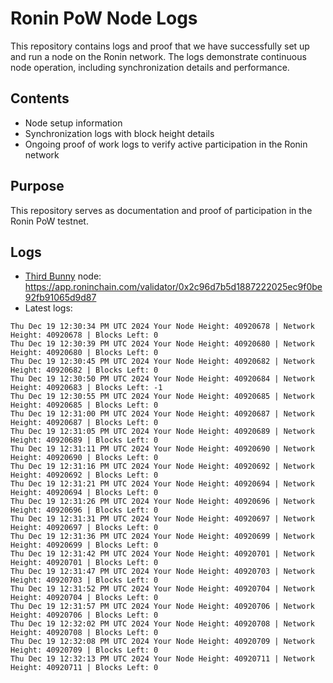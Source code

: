 # Ronin PoW Node Logs

This repository contains logs and proof that we have successfully set up and run a node on the Ronin network. The logs demonstrate continuous node operation, including synchronization details and performance.

## Contents

- Node setup information
- Synchronization logs with block height details
- Ongoing proof of work logs to verify active participation in the Ronin network

## Purpose

This repository serves as documentation and proof of participation in the Ronin PoW testnet.

## Logs

- [Third Bunny](https://thirdbunny.xyz/) node: https://app.roninchain.com/validator/0x2c96d7b5d1887222025ec9f0be92fb91065d9d87
- Latest logs:
```
Thu Dec 19 12:30:34 PM UTC 2024 Your Node Height: 40920678 | Network Height: 40920678 | Blocks Left: 0
Thu Dec 19 12:30:39 PM UTC 2024 Your Node Height: 40920680 | Network Height: 40920680 | Blocks Left: 0
Thu Dec 19 12:30:45 PM UTC 2024 Your Node Height: 40920682 | Network Height: 40920682 | Blocks Left: 0
Thu Dec 19 12:30:50 PM UTC 2024 Your Node Height: 40920684 | Network Height: 40920683 | Blocks Left: -1
Thu Dec 19 12:30:55 PM UTC 2024 Your Node Height: 40920685 | Network Height: 40920685 | Blocks Left: 0
Thu Dec 19 12:31:00 PM UTC 2024 Your Node Height: 40920687 | Network Height: 40920687 | Blocks Left: 0
Thu Dec 19 12:31:05 PM UTC 2024 Your Node Height: 40920689 | Network Height: 40920689 | Blocks Left: 0
Thu Dec 19 12:31:11 PM UTC 2024 Your Node Height: 40920690 | Network Height: 40920690 | Blocks Left: 0
Thu Dec 19 12:31:16 PM UTC 2024 Your Node Height: 40920692 | Network Height: 40920692 | Blocks Left: 0
Thu Dec 19 12:31:21 PM UTC 2024 Your Node Height: 40920694 | Network Height: 40920694 | Blocks Left: 0
Thu Dec 19 12:31:26 PM UTC 2024 Your Node Height: 40920696 | Network Height: 40920696 | Blocks Left: 0
Thu Dec 19 12:31:31 PM UTC 2024 Your Node Height: 40920697 | Network Height: 40920697 | Blocks Left: 0
Thu Dec 19 12:31:36 PM UTC 2024 Your Node Height: 40920699 | Network Height: 40920699 | Blocks Left: 0
Thu Dec 19 12:31:42 PM UTC 2024 Your Node Height: 40920701 | Network Height: 40920701 | Blocks Left: 0
Thu Dec 19 12:31:47 PM UTC 2024 Your Node Height: 40920703 | Network Height: 40920703 | Blocks Left: 0
Thu Dec 19 12:31:52 PM UTC 2024 Your Node Height: 40920704 | Network Height: 40920704 | Blocks Left: 0
Thu Dec 19 12:31:57 PM UTC 2024 Your Node Height: 40920706 | Network Height: 40920706 | Blocks Left: 0
Thu Dec 19 12:32:02 PM UTC 2024 Your Node Height: 40920708 | Network Height: 40920708 | Blocks Left: 0
Thu Dec 19 12:32:08 PM UTC 2024 Your Node Height: 40920709 | Network Height: 40920709 | Blocks Left: 0
Thu Dec 19 12:32:13 PM UTC 2024 Your Node Height: 40920711 | Network Height: 40920711 | Blocks Left: 0
```
